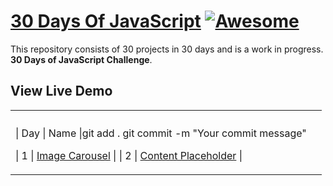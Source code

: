 # [30 Days Of JavaScript](30daysofjs.netlify.app) [![Awesome](https://awesome.re/badge.svg)](https://awesome.re)

This repository consists of 30 projects in 30 days and is a work in progress. <b>30 Days of JavaScript Challenge</b>.

## View Live Demo

<table>
  <tr><th></th><th></th></tr>
  <tr><td>

| Day |                              Name                               |git add .
git commit -m "Your commit message"

| 1   |   [Image Carousel](https://moonlit-puppy-53d251.netlify.app/)   |
| 2   | [Content Placeholder](https://musical-boba-146ec0.netlify.app/) |

 </td><td>
     </td></tr></table>
